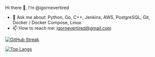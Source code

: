 Hi there 👋, I’m @igornevertired

- 💬 Ask me about: Python, Go, C++, Jenkins, AWS, PostgreSQL, Git, Docker / Docker Compose, Linux
- 📫 How to reach me: igornevertired@gmail.com

[![GitHub Streak](http://github-readme-streak-stats.herokuapp.com?user=igornevertired&theme=vue-dark&background=000000)](https://git.io/streak-stats)

[![Top Langs](https://github-readme-stats.vercel.app/api/top-langs/?username=igornevertired&layout=compact&theme=vue-dark)](https://github.com/anuraghazra/github-readme-stats)
